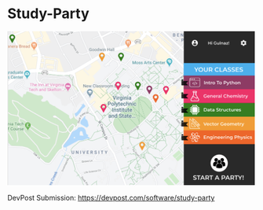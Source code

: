 # Study-Party

![Study Party cover photo](https://github.com/nathanlm511/study-party/blob/master/images/cover.png)

DevPost Submission: https://devpost.com/software/study-party
